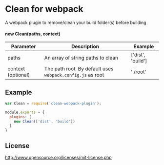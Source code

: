 # Clean for webpack
A webpack plugin to remove/clean your build folder(s) before building

#### new Clean(paths, context)
| Parameter | Description | Example |
|-----------|-------------|---------|
| paths     | An array of string paths to clean | ['dist', 'build'] |
| context (optional)   | The path root. By default uses ``webpack.config.js`` as root | './root' |

## Example

``` javascript
var Clean = require('clean-webpack-plugin');

module.exports = {
  plugins: [
    new Clean(['dist', 'build'])
  ]
}
```

## License
http://www.opensource.org/licenses/mit-license.php
